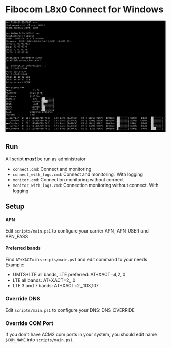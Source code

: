 # Fibocom L8x0 Connect for Windows

![](./screenshot/screen01.png)

## Run

All script **_must_** be run as administrator

- `connect.cmd`: Connect and monitoring
- `connect_with_logs.cmd`: Connect and monitoring. With logging
- `monitor.cmd`: Connection monitoring without connect
- `monitor_with_logs.cmd`: Connection monitoring without connect. With logging

## Setup

#### APN

Edit `scripts/main.ps1` to configure your carrier APN, APN_USER and APN_PASS

#### Preferred bands

Find `AT+XACT=` in `scripts/main.ps1` and edit command to your needs
Example:

- UMTS+LTE all bands, LTE preferred: AT+XACT=4,2,,0
- LTE all bands: AT+XACT=2,,,0
- LTE 3 and 7 bands: AT+XACT=2,,,103,107

### Override DNS

Edit `scripts/main.ps1` to configure your DNS: DNS_OVERRIDE

### Override COM Port

If you don't have ACM2 com ports in your system, you should edit name `$COM_NAME` into `scripts/main.ps1`
